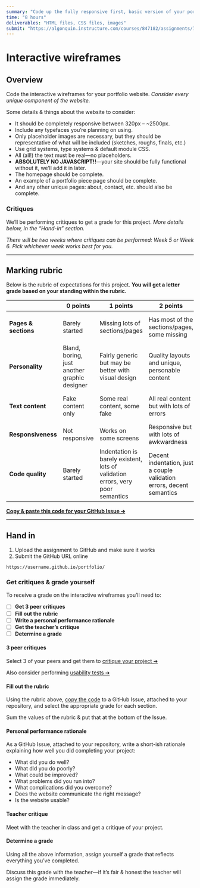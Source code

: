 ```yaml
---
summary: "Code up the fully responsive first, basic version of your portfolio website."
time: "8 hours"
deliverables: "HTML files, CSS files, images"
submit: "https://algonquin.instructure.com/courses/847182/assignments/7464397"
---
```


# Interactive wireframes

## Overview

Code the interactive wireframes for your portfolio website. *Consider every unique component of the website.*

Some details & things about the website to consider:

- It should be completely responsive between 320px – ~2500px.
- Include any typefaces you’re planning on using.
- Only placeholder images are necessary, but they should be representative of what will be included (sketches, roughs, finals, etc.)
- Use grid systems, type systems & default module CSS.
- All (all!) the text must be real—no placeholders.
- **ABSOLUTELY NO JAVASCRIPT!!**—your site should be fully functional without it, we’ll add it in later.
- The homepage should be complete.
- An example of a portfolio piece page should be complete.
- And any other unique pages: about, contact, etc. should also be complete.

### Critiques

We’ll be performing critiques to get a grade for this project. *More details below, in the “Hand-in” section.*

*There will be two weeks where critiques can be performed: Week 5 or Week 6. Pick whichever week works best for you.*

---

## Marking rubric

Below is the rubric of expectations for this project. **You will get a letter grade based on your standing within the rubric.**

| | 0 points | 1 points | 2 points | 3 points |
| --- | --- | --- | --- | --- |
| **Pages & sections** | Barely started | Missing lots of sections/pages | Has most of the sections/pages, some missing | All sections/pages exist and are well done |
| **Personality** | Bland, boring, just another graphic designer | Fairly generic but may be better with visual design | Quality layouts and unique, personable content | Unique and recognizable as you, with engaging, personable content |
| **Text content** | Fake content only | Some real content, some fake | All real content but with lots of errors | Real content, well written, no grammar or spelling errors |
| **Responsiveness** | Not responsive | Works on some screens | Responsive but with lots of awkwardness | Looks great on all screen sizes |
| **Code quality** | Barely started | Indentation is barely existent, lots of validation errors, very poor semantics | Decent indentation, just a couple validation errors, decent semantics | Well indented, fully valid, good semantics |

[**Copy & paste this code for your GitHub Issue ➔**](https://raw.githubusercontent.com/acgd-webdev-5/interactive-wireframes/gh-pages/rubric.md)

---

## Hand in

1. Upload the assignment to GitHub and make sure it works
2. Submit the GitHub URL online

```
https://username.github.io/portfolio/
```

### Get critiques & grade yourself

To receive a grade on the interactive wireframes you’ll need to:

- [ ] **Get 3 peer critiques**
- [ ] **Fill out the rubric**
- [ ] **Write a personal performance rationale**
- [ ] **Get the teacher’s critique**
- [ ] **Determine a grade**

#### 3 peer critiques

  Select 3 of your peers and get them to [critique your project ➔](/courses/shared/peer-evaluation/)

  Also consider performing [usability tests ➔](topics/usability-testing-checklist/)

#### Fill out the rubric

  Using the rubric above, [copy the code](https://raw.githubusercontent.com/acgd-webdev-5/interactive-wireframes/gh-pages/rubric.md) to a GitHub Issue, attached to your repository, and select the appropriate grade for each section.

  Sum the values of the rubric & put that at the bottom of the Issue.

#### Personal performance rationale

  As a GitHub Issue, attached to your repository, write a short-ish rationale explaining how well you did completing your project:

  - What did you do well?
  - What did you do poorly?
  - What could be improved?
  - What problems did you run into?
  - What complications did you overcome?
  - Does the website communicate the right message?
  - Is the website usable?

#### Teacher critique

  Meet with the teacher in class and get a critique of your project.

#### Determine a grade

  Using all the above information, assign yourself a grade that reflects everything you’ve completed.

  Discuss this grade with the teacher—if it’s fair & honest the teacher will assign the grade immediately.
